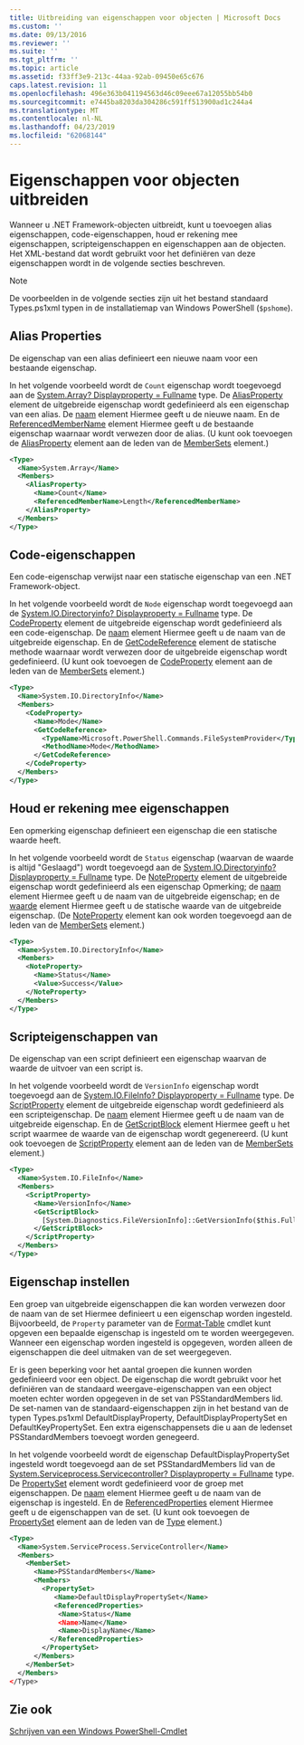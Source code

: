 ```yaml
---
title: Uitbreiding van eigenschappen voor objecten | Microsoft Docs
ms.custom: ''
ms.date: 09/13/2016
ms.reviewer: ''
ms.suite: ''
ms.tgt_pltfrm: ''
ms.topic: article
ms.assetid: f33ff3e9-213c-44aa-92ab-09450e65c676
caps.latest.revision: 11
ms.openlocfilehash: 496e363b041194563d46c09eee67a12055bb54b0
ms.sourcegitcommit: e7445ba8203da304286c591ff513900ad1c244a4
ms.translationtype: MT
ms.contentlocale: nl-NL
ms.lasthandoff: 04/23/2019
ms.locfileid: "62068144"
---
```

# <a name="extending-properties-for-objects"></a>Eigenschappen voor objecten uitbreiden

Wanneer u .NET Framework-objecten uitbreidt, kunt u toevoegen alias eigenschappen, code-eigenschappen, houd er rekening mee eigenschappen, scripteigenschappen en eigenschappen aan de objecten. Het XML-bestand dat wordt gebruikt voor het definiëren van deze eigenschappen wordt in de volgende secties beschreven.

> [!NOTE]
> De voorbeelden in de volgende secties zijn uit het bestand standaard Types.ps1xml typen in de installatiemap van Windows PowerShell (`$pshome`).

## <a name="alias-properties"></a>Alias Properties

De eigenschap van een alias definieert een nieuwe naam voor een bestaande eigenschap.

In het volgende voorbeeld wordt de `Count` eigenschap wordt toegevoegd aan de [System.Array? Displayproperty = Fullname](/dotnet/api/System.Array) type. De [AliasProperty](http://msdn.microsoft.com/en-us/b140038c-807a-4bb9-beca-332491cda1b1) element de uitgebreide eigenschap wordt gedefinieerd als een eigenschap van een alias. De [naam](http://msdn.microsoft.com/en-us/b58e9d21-c8c9-49a5-909e-9c1cfc64f873) element Hiermee geeft u de nieuwe naam. En de [ReferencedMemberName](http://msdn.microsoft.com/en-us/0c5db6cc-9033-4d48-88a7-76b962882f7a) element Hiermee geeft u de bestaande eigenschap waarnaar wordt verwezen door de alias. (U kunt ook toevoegen de [AliasProperty](http://msdn.microsoft.com/en-us/d6647953-94ad-4b0b-af2e-4dda6952dee1) element aan de leden van de [MemberSets](http://msdn.microsoft.com/en-us/46a50fb5-e150-4c03-8584-e1b53e4d49e3) element.)

```xml
<Type>
  <Name>System.Array</Name>
  <Members>
    <AliasProperty>
      <Name>Count</Name>
      <ReferencedMemberName>Length</ReferencedMemberName>
    </AliasProperty>
  </Members>
</Type>
```

## <a name="code-properties"></a>Code-eigenschappen

Een code-eigenschap verwijst naar een statische eigenschap van een .NET Framework-object.

In het volgende voorbeeld wordt de `Node` eigenschap wordt toegevoegd aan de [System.IO.Directoryinfo? Displayproperty = Fullname](/dotnet/api/System.IO.DirectoryInfo) type. De [CodeProperty](http://msdn.microsoft.com/en-us/59bc4d18-41eb-4c0d-8ad3-bbfa5dc488db) element de uitgebreide eigenschap wordt gedefinieerd als een code-eigenschap. De [naam](http://msdn.microsoft.com/en-us/b58e9d21-c8c9-49a5-909e-9c1cfc64f873) element Hiermee geeft u de naam van de uitgebreide eigenschap. En de [GetCodeReference](http://msdn.microsoft.com/en-us/62af34f5-cc22-42c0-9e0c-3bd0f5c1a4a0) element de statische methode waarnaar wordt verwezen door de uitgebreide eigenschap wordt gedefinieerd. (U kunt ook toevoegen de [CodeProperty](http://msdn.microsoft.com/en-us/59bc4d18-41eb-4c0d-8ad3-bbfa5dc488db) element aan de leden van de [MemberSets](http://msdn.microsoft.com/en-us/46a50fb5-e150-4c03-8584-e1b53e4d49e3) element.)

```xml
<Type>
  <Name>System.IO.DirectoryInfo</Name>
  <Members>
    <CodeProperty>
      <Name>Mode</Name>
      <GetCodeReference>
        <TypeName>Microsoft.PowerShell.Commands.FileSystemProvider</TypeName>
        <MethodName>Mode</MethodName>
      </GetCodeReference>
    </CodeProperty>
  </Members>
</Type>
```

## <a name="note-properties"></a>Houd er rekening mee eigenschappen

Een opmerking eigenschap definieert een eigenschap die een statische waarde heeft.

In het volgende voorbeeld wordt de `Status` eigenschap (waarvan de waarde is altijd "Geslaagd") wordt toegevoegd aan de [System.IO.Directoryinfo? Displayproperty = Fullname](/dotnet/api/System.IO.DirectoryInfo) type. De [NoteProperty](http://msdn.microsoft.com/en-us/331e6c50-d703-43f0-89bc-ca9fb97800eb) element de uitgebreide eigenschap wordt gedefinieerd als een eigenschap Opmerking; de [naam](http://msdn.microsoft.com/en-us/b58e9d21-c8c9-49a5-909e-9c1cfc64f873) element Hiermee geeft u de naam van de uitgebreide eigenschap; en de [waarde](http://msdn.microsoft.com/en-us/f3c77546-b98e-4c4e-bbe0-6dfd06696d1c) element Hiermee geeft u de statische waarde van de uitgebreide eigenschap. (De [NoteProperty](http://msdn.microsoft.com/en-us/331e6c50-d703-43f0-89bc-ca9fb97800eb) element kan ook worden toegevoegd aan de leden van de [MemberSets](http://msdn.microsoft.com/en-us/46a50fb5-e150-4c03-8584-e1b53e4d49e3) element.)

```xml
<Type>
  <Name>System.IO.DirectoryInfo</Name>
  <Members>
    <NoteProperty>
      <Name>Status</Name>
      <Value>Success</Value>
    </NoteProperty>
  </Members>
</Type>
```

## <a name="script-properties"></a>Scripteigenschappen van

De eigenschap van een script definieert een eigenschap waarvan de waarde de uitvoer van een script is.

In het volgende voorbeeld wordt de `VersionInfo` eigenschap wordt toegevoegd aan de [System.IO.FileInfo? Displayproperty = Fullname](/dotnet/api/System.IO.FileInfo) type. De [ScriptProperty](http://msdn.microsoft.com/en-us/858a4247-676b-4cc9-9f3e-057109aad350) element de uitgebreide eigenschap wordt gedefinieerd als een scripteigenschap. De [naam](http://msdn.microsoft.com/en-us/b58e9d21-c8c9-49a5-909e-9c1cfc64f873) element Hiermee geeft u de naam van de uitgebreide eigenschap. En de [GetScriptBlock](http://msdn.microsoft.com/en-us/f3c77546-b98e-4c4e-bbe0-6dfd06696d1c) element Hiermee geeft u het script waarmee de waarde van de eigenschap wordt gegenereerd. (U kunt ook toevoegen de [ScriptProperty](http://msdn.microsoft.com/en-us/858a4247-676b-4cc9-9f3e-057109aad350) element aan de leden van de [MemberSets](http://msdn.microsoft.com/en-us/46a50fb5-e150-4c03-8584-e1b53e4d49e3) element.)

```xml
<Type>
  <Name>System.IO.FileInfo</Name>
  <Members>
    <ScriptProperty>
      <Name>VersionInfo</Name>
      <GetScriptBlock>
        [System.Diagnostics.FileVersionInfo]::GetVersionInfo($this.FullName)
      </GetScriptBlock>
    </ScriptProperty>
  </Members>
</Type>
```

## <a name="property-sets"></a>Eigenschap instellen

Een groep van uitgebreide eigenschappen die kan worden verwezen door de naam van de set Hiermee definieert u een eigenschap worden ingesteld. Bijvoorbeeld, de `Property` parameter van de [Format-Table](/powershell/module/Microsoft.PowerShell.Utility/Format-Table) cmdlet kunt opgeven een bepaalde eigenschap is ingesteld om te worden weergegeven. Wanneer een eigenschap worden ingesteld is opgegeven, worden alleen de eigenschappen die deel uitmaken van de set weergegeven.

Er is geen beperking voor het aantal groepen die kunnen worden gedefinieerd voor een object. De eigenschap die wordt gebruikt voor het definiëren van de standaard weergave-eigenschappen van een object moeten echter worden opgegeven in de set van PSStandardMembers lid. De set-namen van de standaard-eigenschappen zijn in het bestand van de typen Types.ps1xml DefaultDisplayProperty, DefaultDisplayPropertySet en DefaultKeyPropertySet. Een extra eigenschappensets die u aan de ledenset PSStandardMembers toevoegt worden genegeerd.

In het volgende voorbeeld wordt de eigenschap DefaultDisplayPropertySet ingesteld wordt toegevoegd aan de set PSStandardMembers lid van de [System.Serviceprocess.Servicecontroller? Displayproperty = Fullname](/dotnet/api/System.ServiceProcess.ServiceController) type. De [PropertySet](http://msdn.microsoft.com/en-us/14cdc234-796e-4857-9b51-bdbaa1412188) element wordt gedefinieerd voor de groep met eigenschappen. De [naam](http://msdn.microsoft.com/en-us/b58e9d21-c8c9-49a5-909e-9c1cfc64f873) element Hiermee geeft u de naam van de eigenschap is ingesteld. En de [ReferencedProperties](http://msdn.microsoft.com/en-us/5e620423-8679-4fbf-b6db-9f79288e4786) element Hiermee geeft u de eigenschappen van de set. (U kunt ook toevoegen de [PropertySet](http://msdn.microsoft.com/en-us/14cdc234-796e-4857-9b51-bdbaa1412188) element aan de leden van de [Type](http://msdn.microsoft.com/en-us/e5dbd353-d6b2-40a1-92b6-6f1fea744ebe) element.)

```xml
<Type>
  <Name>System.ServiceProcess.ServiceController</Name>
  <Members>
    <MemberSet>
      <Name>PSStandardMembers</Name>
      <Members>
        <PropertySet>
           <Name>DefaultDisplayPropertySet</Name>
           <ReferencedProperties>
            <Name>Status</Name
            <Name>Name</Name>
            <Name>DisplayName</Name>
          </ReferencedProperties>
        </PropertySet>
      </Members>
    </MemberSet>
  </Members>
</Type>
```

## <a name="see-also"></a>Zie ook

[Schrijven van een Windows PowerShell-Cmdlet](./writing-a-windows-powershell-cmdlet.md)
